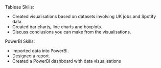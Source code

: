 Tableau Skills:

* Created visualisations based on datasets involving UK jobs and Spotify data.
* Created bar charts, line charts and boxplots.
* Discuss conclusions you can make from the visualisations.

PowerBI Skills:

* Imported data into PowerBI.
* Designed a report.
* Created a PowerBI dashboard with data visualisations
